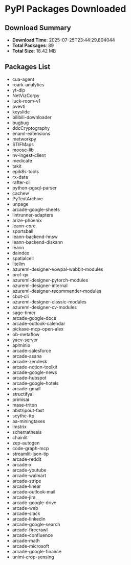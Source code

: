 # PyPI Packages Downloaded

## Download Summary
- **Download Time**: 2025-07-25T23:44:29.804044
- **Total Packages**: 89
- **Total Size**: 18.42 MB

## Packages List
- cua-agent
- roark-analytics
- yt-dlp
- NetVizCorpy
- luck-room-v1
- pvevti
- keyslide
- bilibili-downloader
- bugbug
- ddcCryptography
- enaml-extensions
- metworkpy
- STIFMaps
- moose-lib
- nv-ingest-client
- medicafe
- takit
- epik8s-tools
- rx-data
- rafter-cli
- python-pgsql-parser
- cachew
- PyTextArchive
- unpage
- arcade-google-sheets
- lintrunner-adapters
- arize-phoenix
- leann-core
- sportsball
- leann-backend-hnsw
- leann-backend-diskann
- leann
- daindex
- spatialcell
- litellm
- azureml-designer-vowpal-wabbit-modules
- prof-qx
- azureml-designer-pytorch-modules
- azureml-designer-internal
- azureml-designer-recommender-modules
- cbot-cli
- azureml-designer-classic-modules
- azureml-designer-cv-modules
- sage-timer
- arcade-google-docs
- arcade-outlook-calendar
- pickaxe-mcp-open-alex
- ob-metaflow
- yacv-server
- apiminio
- arcade-salesforce
- arcade-asana
- arcade-zendesk
- arcade-notion-toolkit
- arcade-google-news
- arcade-hubspot
- arcade-google-hotels
- arcade-gmail
- structifyai
- primisai
- mase-triton
- nbstripout-fast
- scythe-ttp
- aa-miningtaxes
- lmstrix
- schemathesis
- chainlit
- zep-autogen
- code-graph-mcp
- streamlit-json-tip
- arcade-reddit
- arcade-x
- arcade-youtube
- arcade-walmart
- arcade-stripe
- arcade-linear
- arcade-outlook-mail
- arcade-jira
- arcade-google-drive
- arcade-web
- arcade-slack
- arcade-linkedin
- arcade-google-search
- arcade-firecrawl
- arcade-confluence
- arcade-math
- arcade-microsoft
- arcade-google-finance
- unimi-crop-sensing
